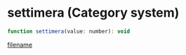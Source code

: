 # settimera (Category system)

```js
function settimera(value: number): void
```

[filename](settimera_m.md ':include')